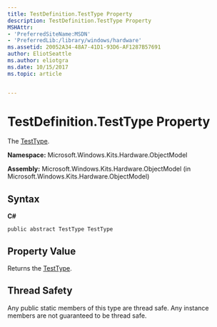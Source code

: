 ```yaml
---
title: TestDefinition.TestType Property
description: TestDefinition.TestType Property
MSHAttr:
- 'PreferredSiteName:MSDN'
- 'PreferredLib:/library/windows/hardware'
ms.assetid: 20052A34-48A7-41D1-93D6-AF1287B57691
author: EliotSeattle
ms.author: eliotgra
ms.date: 10/15/2017
ms.topic: article


---
```


# TestDefinition.TestType Property


The [TestType](testtype-enumeration.md).

**Namespace:** Microsoft.Windows.Kits.Hardware.ObjectModel

**Assembly:** Microsoft.Windows.Kits.Hardware.ObjectModel (in Microsoft.Windows.Kits.Hardware.ObjectModel)

## <span id="Syntax"></span><span id="syntax"></span><span id="SYNTAX"></span>Syntax


**C#**

`public abstract TestType TestType`

## <span id="Property_Value"></span><span id="property_value"></span><span id="PROPERTY_VALUE"></span>Property Value


Returns the [TestType](testtype-enumeration.md).

## <span id="Thread_Safety"></span><span id="thread_safety"></span><span id="THREAD_SAFETY"></span>Thread Safety


Any public static members of this type are thread safe. Any instance members are not guaranteed to be thread safe.

 

 






